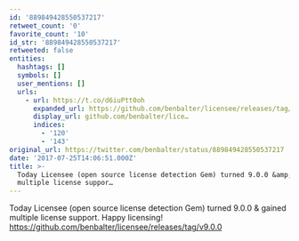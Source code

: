 ```yaml
---
id: '889849428550537217'
retweet_count: '0'
favorite_count: '10'
id_str: '889849428550537217'
retweeted: false
entities:
  hashtags: []
  symbols: []
  user_mentions: []
  urls:
    - url: https://t.co/d6iuPtt0oh
      expanded_url: https://github.com/benbalter/licensee/releases/tag/v9.0.0
      display_url: github.com/benbalter/lice…
      indices:
        - '120'
        - '143'
original_url: https://twitter.com/benbalter/status/889849428550537217
date: '2017-07-25T14:06:51.000Z'
title: >-
  Today Licensee (open source license detection Gem) turned 9.0.0 &amp; gained
  multiple license suppor…
---
```


Today Licensee (open source license detection Gem) turned 9.0.0 &amp; gained multiple license support. Happy licensing! https://github.com/benbalter/licensee/releases/tag/v9.0.0